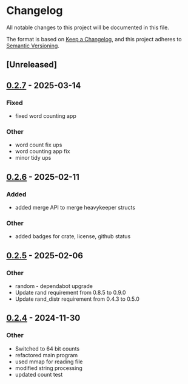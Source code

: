 # Changelog

All notable changes to this project will be documented in this file.

The format is based on [Keep a Changelog](https://keepachangelog.com/en/1.0.0/),
and this project adheres to [Semantic Versioning](https://semver.org/spec/v2.0.0.html).

## [Unreleased]

## [0.2.7](https://github.com/pmcgleenon/heavykeeper-rs/compare/v0.2.6...v0.2.7) - 2025-03-14

### Fixed

- fixed word counting app

### Other

- word count fix ups
- word counting app fix
- minor tidy ups

## [0.2.6](https://github.com/pmcgleenon/heavykeeper-rs/compare/v0.2.5...v0.2.6) - 2025-02-11

### Added

- added merge API to merge heavykeeper structs

### Other

- added badges for crate, license, github status

## [0.2.5](https://github.com/pmcgleenon/heavykeeper-rs/compare/v0.2.4...v0.2.5) - 2025-02-06

### Other

- random - dependabot upgrade
- Update rand requirement from 0.8.5 to 0.9.0
- Update rand_distr requirement from 0.4.3 to 0.5.0

## [0.2.4](https://github.com/pmcgleenon/heavykeeper-rs/compare/v0.2.3...v0.2.4) - 2024-11-30

### Other

- Switched to 64 bit counts
- refactored main program
- used mmap for reading file
- modified string processing
- updated count test
